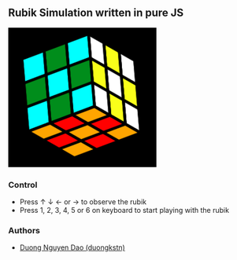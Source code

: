 ## Rubik Simulation written in pure JS
![alt text](https://github.com/duongkstn/rubik_simulation/blob/main/image.png?raw=true)


### Control
- Press &#8593; &#8595; &#8592; or &#8594; to observe the rubik
- Press 1, 2, 3, 4, 5 or 6 on keyboard to start playing with the rubik 
### Authors
- [Duong Nguyen Dao (duongkstn)](https://github.com/duongkstn)
